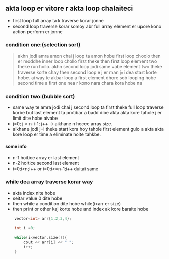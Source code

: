 ## akta loop er vitore r akta loop chalaiteci

- first loop full array ta k traverse korar jonne 
- second loop traverse korar somoy abr full array element er upore kono action perform er jonne

### condition one:(selection sort)
> akhn jodi amra amon chai j loop ta amon hobe first loop choolo then er moddhe inner loop chollo first theke
> then first loop element two theke run hoilo. 
> akhn second loop jodi same vabe element two theke traverse korte chay then second loop e j er man j=i dea start korte hobe.
> ai way te akbar loop a first element dhore sob looping hobe
> second time a first one nea r kono nara chara kora hobe na

### condition two:(bubble sort)
- same way te amra jodi chai j second loop ta first theke full loop traverse korbe but last element ta protibar a badd dibe akta akta kore tahole j er limit dite hobe aivabe
- j=0; j < n-i-1; j++   -> aikhane n hocce array size.
- aikhane jodi j=i theke start kora hoy tahole first element gulo a akta akta kore loop er time a eliminate hoite tahkbe.

#### some info

- n-1 hoitice array er last element
- n-2 hoitice second last element
- i=0;i<n;i++ or i=0;i<=n-1;i++ duitai same

### while dea array traverse korar way
- akta index nite hobe
- seitar value 0 dite hobe
- then while a condition dite hobe while(i<arr er size)
- then print or other kaj korte hobe and index ak kore baraite hobe
```c++
    vector<int> arr{1,2,3,4};
    
    int i =0;
    
    while(i<vector.size()){
        cout << arr[i] << " ";
        i++;
    }
```
